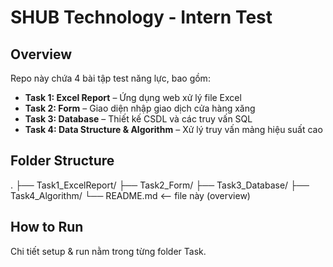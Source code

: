 # SHUB Technology - Intern Test

## Overview
Repo này chứa 4 bài tập test năng lực, bao gồm:

- **Task 1: Excel Report** – Ứng dụng web xử lý file Excel
- **Task 2: Form** – Giao diện nhập giao dịch cửa hàng xăng
- **Task 3: Database** – Thiết kế CSDL và các truy vấn SQL
- **Task 4: Data Structure & Algorithm** – Xử lý truy vấn mảng hiệu suất cao

## Folder Structure
.
├── Task1_ExcelReport/
├── Task2_Form/
├── Task3_Database/
├── Task4_Algorithm/
└── README.md <-- file này (overview)

## How to Run
Chi tiết setup & run nằm trong từng folder Task.
